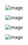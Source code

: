 ![image](https://github.com/vindhya5676/codsoft/assets/151774564/f698b33c-779d-426a-89f4-dfb0da666731)

![image](https://github.com/vindhya5676/codsoft/assets/151774564/49f3e43b-31cf-4570-beee-43629d7c6d8c)

![image](https://github.com/vindhya5676/codsoft/assets/151774564/9b1d889b-9818-4ea8-959f-2982be8e4dbb)

![image](https://github.com/vindhya5676/codsoft/assets/151774564/b4de2d79-0d8a-4472-8e07-329283b7b58b)
